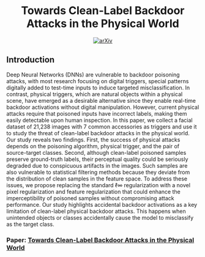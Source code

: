 <div align="center">

# Towards Clean-Label Backdoor Attacks in the Physical World
[![arXiv](https://img.shields.io/badge/arXiv-2407.19203-b31b1b.svg)](https://arxiv.org/abs/2407.19203)

</div>

## Introduction

Deep Neural Networks (DNNs) are vulnerable to backdoor poisoning attacks, with most research focusing on digital triggers, special patterns digitally added to test-time inputs to induce targeted misclassification. In contrast, physical triggers, which are natural objects within a physical scene, have emerged as a desirable alternative since they enable real-time backdoor activations without digital manipulation. However, current physical attacks require that poisoned inputs have incorrect labels, making them easily detectable upon human inspection. In this paper, we collect a facial dataset of 21,238 images with 7 common accessories as triggers and use it to study the threat of clean-label backdoor attacks in the physical world. Our study reveals two findings. First, the success of physical attacks depends on the poisoning algorithm, physical trigger, and the pair of source-target classes. Second, although clean-label poisoned samples preserve ground-truth labels, their perceptual quality could be seriously degraded due to conspicuous artifacts in the images. Such samples are also vulnerable to statistical filtering methods because they deviate from the distribution of clean samples in the feature space. To address these issues, we propose replacing the standard ℓ∞ regularization with a novel pixel regularization and feature regularization that could enhance the imperceptibility of poisoned samples without compromising attack performance. Our study highlights accidental backdoor activations as a key limitation of clean-label physical backdoor attacks. This happens when unintended objects or classes accidentally cause the model to misclassify as the target class.

### Paper: [Towards Clean-Label Backdoor Attacks in the Physical World](https://arxiv.org/abs/2407.19203)
